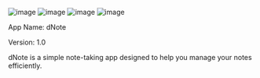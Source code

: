 ![image](https://github.com/denny24s/dNote/assets/95887087/5439d433-73cc-47be-9cdc-b696eab2fd7e)
![image](https://github.com/denny24s/dNote/assets/95887087/ad938779-b273-4199-ba08-2b5d54c24659)
![image](https://github.com/denny24s/dNote/assets/95887087/15d4d7e9-8cc6-48ed-ba6c-1bdfc0b62a1b)
![image](https://github.com/denny24s/dNote/assets/95887087/c7937260-06c5-4579-bebc-e4ff90853d76)



App Name: dNote


Version: 1.0

dNote is a simple note-taking app designed to help you manage your notes efficiently.
